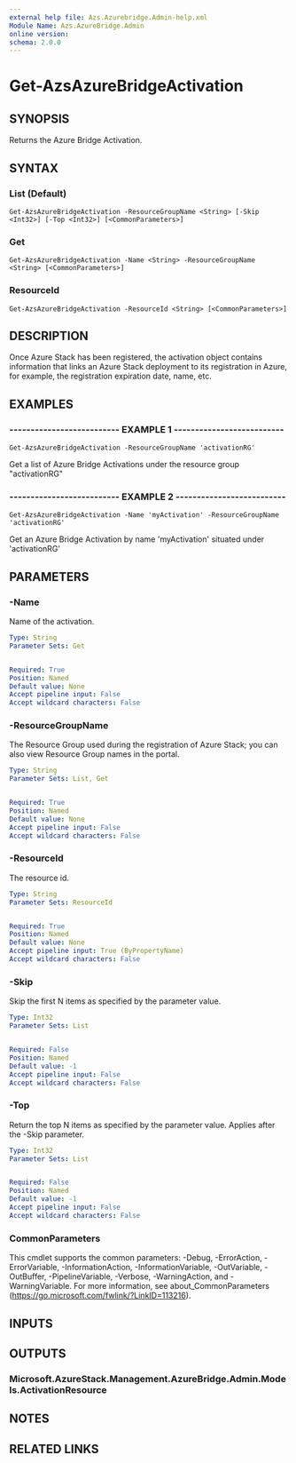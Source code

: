 ```yaml
---
external help file: Azs.Azurebridge.Admin-help.xml
Module Name: Azs.AzureBridge.Admin
online version: 
schema: 2.0.0
---
```


# Get-AzsAzureBridgeActivation

## SYNOPSIS
Returns the Azure Bridge Activation.

## SYNTAX

### List (Default)
```
Get-AzsAzureBridgeActivation -ResourceGroupName <String> [-Skip <Int32>] [-Top <Int32>] [<CommonParameters>]
```

### Get
```
Get-AzsAzureBridgeActivation -Name <String> -ResourceGroupName <String> [<CommonParameters>]
```

### ResourceId
```
Get-AzsAzureBridgeActivation -ResourceId <String> [<CommonParameters>]
```

## DESCRIPTION
Once Azure Stack has been registered, the activation object contains information that links an Azure Stack deployment to its registration in Azure, for example, the registration expiration date, name, etc.

## EXAMPLES

### -------------------------- EXAMPLE 1 --------------------------
```
Get-AzsAzureBridgeActivation -ResourceGroupName 'activationRG'
```

Get a list of Azure Bridge Activations under the resource group "activationRG"

### -------------------------- EXAMPLE 2 --------------------------
```
Get-AzsAzureBridgeActivation -Name 'myActivation' -ResourceGroupName 'activationRG'
```

Get an Azure Bridge Activation by name 'myActivation' situated under 'activationRG'

## PARAMETERS

### -Name
Name of the activation.

```yaml
Type: String
Parameter Sets: Get


Required: True
Position: Named
Default value: None
Accept pipeline input: False
Accept wildcard characters: False
```

### -ResourceGroupName
The Resource Group used during the registration of Azure Stack; you can also view Resource Group names in the portal.

```yaml
Type: String
Parameter Sets: List, Get


Required: True
Position: Named
Default value: None
Accept pipeline input: False
Accept wildcard characters: False
```

### -ResourceId
The resource id.

```yaml
Type: String
Parameter Sets: ResourceId


Required: True
Position: Named
Default value: None
Accept pipeline input: True (ByPropertyName)
Accept wildcard characters: False
```

### -Skip
Skip the first N items as specified by the parameter value.

```yaml
Type: Int32
Parameter Sets: List


Required: False
Position: Named
Default value: -1
Accept pipeline input: False
Accept wildcard characters: False
```

### -Top
Return the top N items as specified by the parameter value.
Applies after the -Skip parameter.

```yaml
Type: Int32
Parameter Sets: List


Required: False
Position: Named
Default value: -1
Accept pipeline input: False
Accept wildcard characters: False
```

### CommonParameters
This cmdlet supports the common parameters: -Debug, -ErrorAction, -ErrorVariable, -InformationAction, -InformationVariable, -OutVariable, -OutBuffer, -PipelineVariable, -Verbose, -WarningAction, and -WarningVariable. For more information, see about_CommonParameters (https://go.microsoft.com/fwlink/?LinkID=113216).

## INPUTS

## OUTPUTS

### Microsoft.AzureStack.Management.AzureBridge.Admin.Models.ActivationResource

## NOTES

## RELATED LINKS

